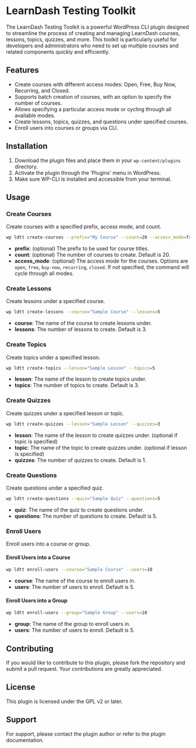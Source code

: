 # LearnDash Testing Toolkit

The LearnDash Testing Toolkit is a powerful WordPress CLI plugin designed to streamline the process of creating and managing LearnDash courses, lessons, topics, quizzes, and more. This toolkit is particularly useful for developers and administrators who need to set up multiple courses and related components quickly and efficiently.

## Features

- Create courses with different access modes: Open, Free, Buy Now, Recurring, and Closed.
- Supports batch creation of courses, with an option to specify the number of courses.
- Allows specifying a particular access mode or cycling through all available modes.
- Create lessons, topics, quizzes, and questions under specified courses.
- Enroll users into courses or groups via CLI.

## Installation

1. Download the plugin files and place them in your `wp-content/plugins` directory.
2. Activate the plugin through the 'Plugins' menu in WordPress.
3. Make sure WP-CLI is installed and accessible from your terminal.

## Usage

### Create Courses

Create courses with a specified prefix, access mode, and count.

```bash
wp ldtt create-courses --prefix="My Course" --count=20 --access_mode=free
```

- **prefix**: (optional) The prefix to be used for course titles.
- **count**: (optional) The number of courses to create. Default is 20.
- **access_mode**: (optional) The access mode for the courses. Options are `open`, `free`, `buy-now`, `recurring`, `closed`. If not specified, the command will cycle through all modes.

### Create Lessons

Create lessons under a specified course.

```bash
wp ldtt create-lessons --course="Sample Course" --lessons=5
```

- **course**: The name of the course to create lessons under.
- **lessons**: The number of lessons to create. Default is 3.

### Create Topics

Create topics under a specified lesson.

```bash
wp ldtt create-topics --lesson="Sample Lesson" --topics=5
```

- **lesson**: The name of the lesson to create topics under.
- **topics**: The number of topics to create. Default is 3.

### Create Quizzes

Create quizzes under a specified lesson or topic.

```bash
wp ldtt create-quizzes --lesson="Sample Lesson" --quizzes=3
```

- **lesson**: The name of the lesson to create quizzes under. (optional if topic is specified)
- **topic**: The name of the topic to create quizzes under. (optional if lesson is specified)
- **quizzes**: The number of quizzes to create. Default is 1.

### Create Questions

Create questions under a specified quiz.

```bash
wp ldtt create-questions --quiz="Sample Quiz" --questions=5
```

- **quiz**: The name of the quiz to create questions under.
- **questions**: The number of questions to create. Default is 5.

### Enroll Users

Enroll users into a course or group.

#### Enroll Users into a Course

```bash
wp ldtt enroll-users --course="Sample Course" --users=10
```

- **course**: The name of the course to enroll users in.
- **users**: The number of users to enroll. Default is 5.

#### Enroll Users into a Group

```bash
wp ldtt enroll-users --group="Sample Group" --users=10
```

- **group**: The name of the group to enroll users in.
- **users**: The number of users to enroll. Default is 5.

## Contributing

If you would like to contribute to this plugin, please fork the repository and submit a pull request. Your contributions are greatly appreciated.

## License

This plugin is licensed under the GPL v2 or later.

## Support

For support, please contact the plugin author or refer to the plugin documentation.
